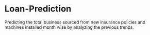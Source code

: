 # Loan-Prediction

Predicting the total business sourced from new insurance policies and machines installed month wise by analyzing the previous trends.
